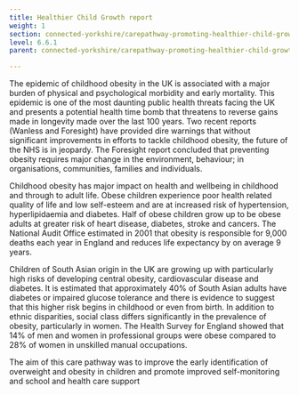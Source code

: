 ```yaml
---
title: Healthier Child Growth report
weight: 1
section: connected-yorkshire/carepathway-promoting-healthier-child-growth/healthier-child-growth-report
level: 6.6.1
parent: connected-yorkshire/carepathway-promoting-healthier-child-growth

---
```


The epidemic of childhood obesity in the UK is associated with a major burden of physical and psychological morbidity and early mortality. This epidemic is one of the most daunting public health threats facing the UK and presents a potential health time bomb that threatens to reverse gains made in longevity made over the last 100 years. Two recent reports (Wanless and Foresight) have provided dire warnings that without significant improvements in efforts to tackle childhood obesity, the future of the NHS is in jeopardy. The Foresight report concluded that preventing obesity requires major change in the environment, behaviour; in organisations, communities, families and individuals.  
 
Childhood obesity has major impact on health and wellbeing in childhood and through to adult life. Obese children experience poor health related quality of life and low self-esteem and are at increased risk of hypertension, hyperlipidaemia and diabetes. Half of obese children grow up to be obese adults at greater risk of heart disease, diabetes, stroke and cancers. The National Audit Office estimated in 2001 that obesity is responsible for 9,000 deaths each year in England and reduces life expectancy by on average 9 years.  

Children of South Asian origin in the UK are growing up with particularly high risks of developing central obesity, cardiovascular disease and diabetes. It is estimated that approximately 40% of South Asian adults have diabetes or impaired glucose tolerance and there is evidence to suggest that this higher risk begins in childhood or even from birth. In addition to ethnic disparities, social class differs significantly in the prevalence of obesity, particularly in women. The Health Survey for England showed that 14% of men and women in professional groups were obese compared to 28% of women in unskilled manual occupations. 

The aim of this care pathway was to improve the early identification of overweight and obesity in children and promote improved self-monitoring and school and health care support 
        
